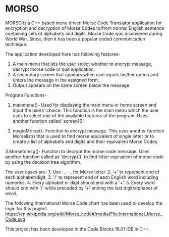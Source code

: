 # MORSO
MORSO is a C++ based menu driven Morse Code Translator application for encryption and decryption of Morse Codes to/from normal English sentence containing sets of alphabets and digits. Morse Code was discovered during World War. Since, then it has been a popular coded communication technique.

The application developed here has following features-
  1. A main menu that lets the user select whether to encrypt message, decrypt morse code or quit application.
  2. A secondary screen that appears when user inputs his/her option and enters the message in the assigned form.
  3. Output appears on the same screen below the message.

Program Functions- 

  1. mainmenu()- Used for displaying the main menu or home screen and input the users' choice. This function is the main menu which the       user uses to select one of the available features of the program. Uses another function called 'screen1()'.
  
  2. msgtoMorse()- Function to encrypt message. This uses another function Morselist() that is used to find morse equivalent of single       letter or to create a list of alphabets and digits and their equivalent Morse Codes.
  
  3.Morsetomsg()- Function to decrypt the morse code message. Uses another function called as 'decrypt()' to find letter equivalent of       morse code by using the decision tree algorithm.
  
 The user cases are- 
    1. Use . , - , for Morse letter.
    2. '+' to represent end of each alphabet/digit.
    3. '/' to represent end of each English word including numerics.
    4. Every alphabet or digit should end with a '+'.
    5. Every word should end with '/' while preceded by '+' ending the last digit/alphabet of word.
    
 
 The following International Morse Code chart has been used to develop the logic for this project.
    https://en.wikipedia.org/wiki/Morse_code#/media/File:International_Morse_Code.svg
    
 This project has been developed in the Code Blocks 16.01 IDE in C++.
